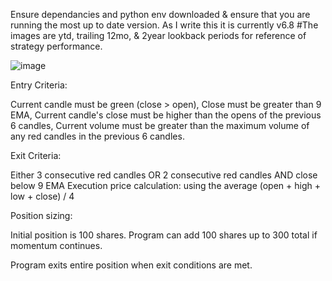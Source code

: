 Ensure dependancies and python env downloaded & ensure that you are running the most up to date version. As I write this it is currently v6.8
#The images are ytd, trailing 12mo, & 2year lookback periods for reference of strategy performance.

![image](https://github.com/user-attachments/assets/9c6d2b91-eace-4b32-89ff-8d09345b6cd8)



Entry Criteria:

Current candle must be green (close > open),
Close must be greater than 9 EMA,
Current candle's close must be higher than the opens of the previous 6 candles,
Current volume must be greater than the maximum volume of any red candles in the previous 6 candles.

Exit Criteria:

Either 3 consecutive red candles OR 2 consecutive red candles AND close below 9 EMA
Execution price calculation: using the average (open + high + low + close) / 4

Position sizing:

Initial position is 100 shares. Program can add 100 shares up to 300 total if momentum continues.

Program exits entire position when exit conditions are met.
